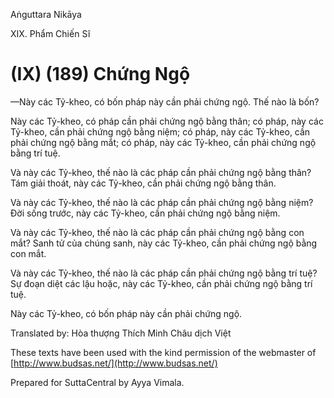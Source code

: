 Aṅguttara Nikāya

XIX. Phẩm Chiến Sĩ

# (IX) (189) Chứng Ngộ

—Này các Tỷ-kheo, có bốn pháp này cần phải chứng ngộ. Thế nào là bốn?

Này các Tỷ-kheo, có pháp cần phải chứng ngộ bằng thân; có pháp, này các Tỷ-kheo, cần phải chứng ngộ bằng niệm; có pháp, này các Tỷ-kheo, cần phải chứng ngộ bằng mắt; có pháp, này các Tỷ-kheo, cần phải chứng ngộ bằng trí tuệ.

Và này các Tỷ-kheo, thế nào là các pháp cần phải chứng ngộ bằng thân? Tám giải thoát, này các Tỷ-kheo, cần phải chứng ngộ bằng thân.

Và này các Tỷ-kheo, thế nào là các pháp cần phải chứng ngộ bằng niệm? Ðời sống trước, này các Tỷ-kheo, cần phải chứng ngộ bằng niệm.

Và này các Tỷ-kheo, thế nào là các pháp cần phải chứng ngộ bằng con mắt? Sanh tử của chúng sanh, này các Tỷ-kheo, cần phải chứng ngộ bằng con mắt.

Và này các Tỷ-kheo, thế nào là các pháp cần phải chứng ngộ bằng trí tuệ? Sự đoạn diệt các lậu hoặc, này các Tỷ-kheo, cần phải chứng ngộ bằng trí tuệ.

Này các Tỷ-kheo, có bốn pháp này cần phải chứng ngộ.

Translated by: Hòa thượng Thích Minh Châu dịch Việt

These texts have been used with the kind permission of the webmaster of [http://www.budsas.net/](http://www.budsas.net/)

Prepared for SuttaCentral by Ayya Vimala.